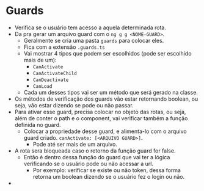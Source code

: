 # Guards

* Verifica se o usuário tem acesso a aquela determinada rota.
* Da pra gerar um arquivo guard com o `ng g g <NOME-GUARD>`.
  * Geralmente se cria uma pasta `guards` para colocar eles.
  * Fica com a extensão `.guards.ts`
  * Vai mostrar 4 tipos que podem ser escolhidos (pode ser escolhido mais de um):
    * `CanActivate`
    * `CanActivateChild`
    * `CanDeactivate`
    * `CanLoad`
  * Cada um desses tipos vai ser um método que será gerado na classe.
* Os métodos de verificação dos guards vão estar retornando boolean, ou seja, vão estar dizendo se pode ou não passar. 
* Para ativar esse guard, precisa colocar no objeto das rotas, ou seja, além de conter o path e o component, vai verificar também a função definida no guard.
  * Colocar a propriedade desse guard, e alimenta-lo com o arquivo guard criado. `canActivate: [<ARQUIVO GUARD>]`.
    * Pode até ser mais de um arquivo.
* A rota sera bloqueada caso o retorno da função guard for false.
  * Então é dentro dessa função do guard que vai ter a lógica verificando se o usuário pode ou não acessar a url.
    * Por exemplo: verificar se existe ou não token, dessa forma retorna um boolean dizendo se o usuário fez o login ou não.
* 